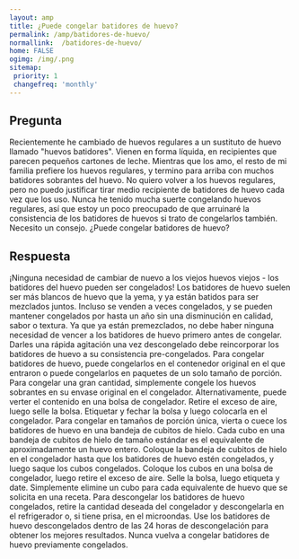 ```yaml
---
layout: amp
title: ¿Puede congelar batidores de huevo?  
permalink: /amp/batidores-de-huevo/
normallink:  /batidores-de-huevo/
home: FALSE
ogimg: /img/.png
sitemap:
 priority: 1
 changefreq: 'monthly'
---
```




## Pregunta

Recientemente he cambiado de huevos regulares a un sustituto de huevo llamado "huevos batidores". Vienen en forma líquida, en recipientes que parecen pequeños cartones de leche. Mientras que los amo, el resto de mi familia prefiere los huevos regulares, y termino para arriba con muchos batidores sobrantes del huevo. No quiero volver a los huevos regulares, pero no puedo justificar tirar medio recipiente de batidores de huevo cada vez que los uso. Nunca he tenido mucha suerte congelando huevos regulares, así que estoy un poco preocupado de que arruinaré la consistencia de los batidores de huevos si trato de congelarlos también. Necesito un consejo. ¿Puede congelar batidores de huevo?


<amp-img src="https://sepuedecongelar.com/img/" alt="¿Puede congelar batidores de huevo?" height="400" width="800"></amp-img>


## Respuesta

¡Ninguna necesidad de cambiar de nuevo a los viejos huevos viejos - los batidores del huevo pueden ser congelados! Los batidores de huevo suelen ser más blancos de huevo que la yema, y ya están batidos para ser mezclados juntos. Incluso se venden a veces congelados, y se pueden mantener congelados por hasta un año sin una disminución en calidad, sabor o textura. Ya que ya están premezclados, no debe haber ninguna necesidad de vencer a los batidores de huevo primero antes de congelar. Darles una rápida agitación una vez descongelado debe reincorporar los batidores de huevo a su consistencia pre-congelados.
Para congelar batidores de huevo, puede congelarlos en el contenedor original en el que entraron o puede congelarlos en paquetes de un solo tamaño de porción. Para congelar una gran cantidad, simplemente congele los huevos sobrantes en su envase original en el congelador. Alternativamente, puede verter el contenido en una bolsa de congelador. Retire el exceso de aire, luego selle la bolsa. Etiquetar y fechar la bolsa y luego colocarla en el congelador.
Para congelar en tamaños de porción única, vierta o cuece los batidores de huevo en una bandeja de cubitos de hielo. Cada cubo en una bandeja de cubitos de hielo de tamaño estándar es el equivalente de aproximadamente un huevo entero. Coloque la bandeja de cubitos de hielo en el congelador hasta que los batidores de huevo estén congelados, y luego saque los cubos congelados. Coloque los cubos en una bolsa de congelador, luego retire el exceso de aire. Selle la bolsa, luego etiqueta y date. Simplemente elimine un cubo para cada equivalente de huevo que se solicita en una receta.
Para descongelar los batidores de huevo congelados, retire la cantidad deseada del congelador y descongelarla en el refrigerador o, si tiene prisa, en el microondas. Use los batidores de huevo descongelados dentro de las 24 horas de descongelación para obtener los mejores resultados. Nunca vuelva a congelar batidores de huevo previamente congelados.